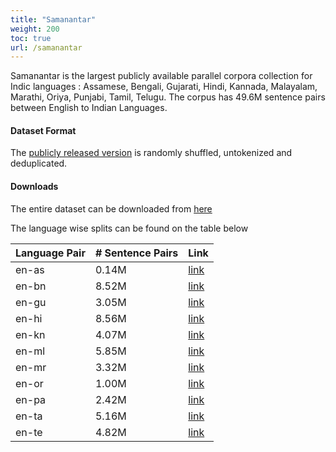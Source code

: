 ```yaml
---
title: "Samanantar"
weight: 200
toc: true
url: /samanantar
---
```

  

Samanantar is the largest publicly available parallel corpora collection for Indic languages : Assamese, Bengali, Gujarati, Hindi, Kannada, Malayalam, Marathi, Oriya, Punjabi, Tamil, Telugu. The corpus has 49.6M sentence pairs between English to Indian Languages.

#### Dataset Format

The [publicly released version](#downloads) is randomly shuffled, untokenized and deduplicated.

#### Downloads

The entire dataset can be downloaded from [here](https://storage.googleapis.com/samanantar-public/data/all.zip)

The language wise splits can be found on the table below

| Language Pair | \# Sentence Pairs   | Link     |
| -------- | ----------------- | -------- |
| en-as       | 0.14M             | [link](https://storage.googleapis.com/samanantar-public/data/en-as.zip) |
| en-bn       | 8.52M             | [link](https://storage.googleapis.com/samanantar-public/data/en-bn.zip) |
| en-gu       | 3.05M             | [link](https://storage.googleapis.com/samanantar-public/data/en-gu.zip) |
| en-hi       | 8.56M             | [link](https://storage.googleapis.com/samanantar-public/data/en-hi.zip) |
| en-kn       | 4.07M             | [link](https://storage.googleapis.com/samanantar-public/data/en-kn.zip) |
| en-ml       | 5.85M             | [link](https://storage.googleapis.com/samanantar-public/data/en-amls.zip) |
| en-mr       | 3.32M             | [link](https://storage.googleapis.com/samanantar-public/data/en-mr.zip) |
| en-or       | 1.00M             | [link](https://storage.googleapis.com/samanantar-public/data/en-or.zip) |
| en-pa       | 2.42M             | [link](https://storage.googleapis.com/samanantar-public/data/en-pa.zip) |
| en-ta       | 5.16M             |  [link](https://storage.googleapis.com/samanantar-public/data/en-ta.zip) |
| en-te       | 4.82M             | [link](https://storage.googleapis.com/samanantar-public/data/en-te.zip) |

